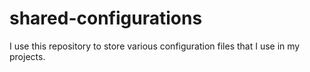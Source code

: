 # shared-configurations

I use this repository to store various configuration files that I use in my projects.
